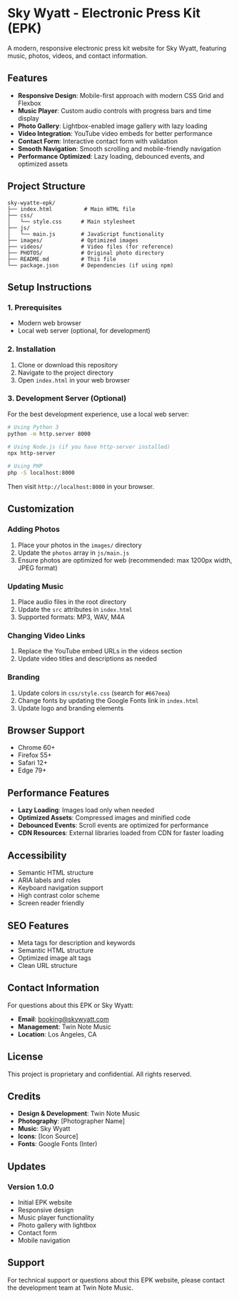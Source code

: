 # Sky Wyatt - Electronic Press Kit (EPK)

A modern, responsive electronic press kit website for Sky Wyatt, featuring music, photos, videos, and contact information.

## Features

- **Responsive Design**: Mobile-first approach with modern CSS Grid and Flexbox
- **Music Player**: Custom audio controls with progress bars and time display
- **Photo Gallery**: Lightbox-enabled image gallery with lazy loading
- **Video Integration**: YouTube video embeds for better performance
- **Contact Form**: Interactive contact form with validation
- **Smooth Navigation**: Smooth scrolling and mobile-friendly navigation
- **Performance Optimized**: Lazy loading, debounced events, and optimized assets

## Project Structure

```
sky-wyatte-epk/
├── index.html          # Main HTML file
├── css/
│   └── style.css      # Main stylesheet
├── js/
│   └── main.js        # JavaScript functionality
├── images/            # Optimized images
├── videos/            # Video files (for reference)
├── PHOTOS/            # Original photo directory
├── README.md          # This file
└── package.json       # Dependencies (if using npm)
```

## Setup Instructions

### 1. Prerequisites
- Modern web browser
- Local web server (optional, for development)

### 2. Installation
1. Clone or download this repository
2. Navigate to the project directory
3. Open `index.html` in your web browser

### 3. Development Server (Optional)
For the best development experience, use a local web server:

```bash
# Using Python 3
python -m http.server 8000

# Using Node.js (if you have http-server installed)
npx http-server

# Using PHP
php -S localhost:8000
```

Then visit `http://localhost:8000` in your browser.

## Customization

### Adding Photos
1. Place your photos in the `images/` directory
2. Update the `photos` array in `js/main.js`
3. Ensure photos are optimized for web (recommended: max 1200px width, JPEG format)

### Updating Music
1. Place audio files in the root directory
2. Update the `src` attributes in `index.html`
3. Supported formats: MP3, WAV, M4A

### Changing Video Links
1. Replace the YouTube embed URLs in the videos section
2. Update video titles and descriptions as needed

### Branding
1. Update colors in `css/style.css` (search for `#667eea`)
2. Change fonts by updating the Google Fonts link in `index.html`
3. Update logo and branding elements

## Browser Support

- Chrome 60+
- Firefox 55+
- Safari 12+
- Edge 79+

## Performance Features

- **Lazy Loading**: Images load only when needed
- **Optimized Assets**: Compressed images and minified code
- **Debounced Events**: Scroll events are optimized for performance
- **CDN Resources**: External libraries loaded from CDN for faster loading

## Accessibility

- Semantic HTML structure
- ARIA labels and roles
- Keyboard navigation support
- High contrast color scheme
- Screen reader friendly

## SEO Features

- Meta tags for description and keywords
- Semantic HTML structure
- Optimized image alt tags
- Clean URL structure

## Contact Information

For questions about this EPK or Sky Wyatt:
- **Email**: booking@skywyatt.com
- **Management**: Twin Note Music
- **Location**: Los Angeles, CA

## License

This project is proprietary and confidential. All rights reserved.

## Credits

- **Design & Development**: Twin Note Music
- **Photography**: [Photographer Name]
- **Music**: Sky Wyatt
- **Icons**: [Icon Source]
- **Fonts**: Google Fonts (Inter)

## Updates

### Version 1.0.0
- Initial EPK website
- Responsive design
- Music player functionality
- Photo gallery with lightbox
- Contact form
- Mobile navigation

## Support

For technical support or questions about this EPK website, please contact the development team at Twin Note Music.
